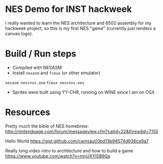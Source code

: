 NES Demo for INST hackweek
=============================
I really wanted to learn the NES architecture and 6502 assembly for my hackweek
project, so this is my first NES "game" (currently just renders a canvas logo).


Build / Run steps
=================
* Compiled with NESASM
* Install `nesasm` and `fceux` (or other emulator)

`nesasm nescnvs.asm`
`fceux nescnvs.nes`

* Sprites were built using YY-CHR, running on WINE since I am on OSX


Resources
=========
Pretty much the bible of NES homebrew:
http://nintendoage.com/forum/messageview.cfm?catid=22&threadid=7155

Hello World
https://gist.github.com/camsaul/0bd13b94574d936ce9a7

Really long video intro to architecture and how to build a game
https://www.youtube.com/watch?v=mnUXYl5B9Qs
